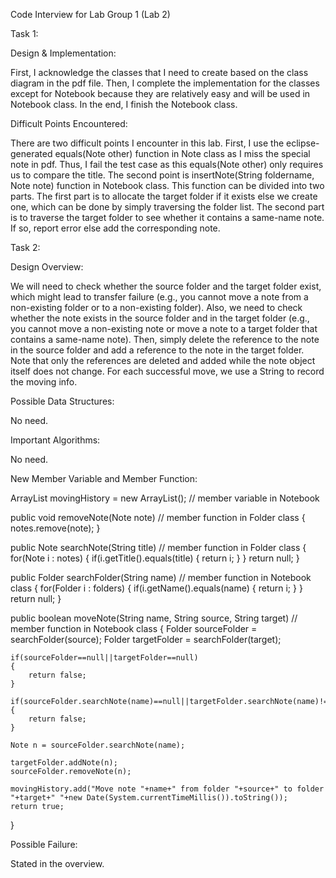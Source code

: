 Code Interview for Lab Group 1 (Lab 2)

Task 1:

Design & Implementation:

First, I acknowledge the classes that I need to create based on the class diagram in the pdf file. Then, I complete the implementation for the classes except for Notebook because they are relatively easy and will be used in Notebook class. In the end, I finish the Notebook class. 

Difficult Points Encountered:

There are two difficult points I encounter in this lab. First, I use the eclipse-generated equals(Note other) function in Note class as I miss the special note in pdf. Thus, I fail the test case as this equals(Note other) only requires us to compare the title. The second point is insertNote(String foldername, Note note) function in Notebook class. This function can be divided into two parts. The first part is to allocate the target folder if it exists else we create one, which can be done by simply traversing the folder list. The second part is to traverse the target folder to see whether it contains a same-name note. If so, report error else add the corresponding note.

Task 2:

Design Overview:

We will need to check whether the source folder and the target folder exist, which might lead to transfer failure (e.g., you cannot move a note from a non-existing folder or to a non-existing folder). Also, we need to check whether the note exists in the source folder and in the target folder (e.g., you cannot move a non-existing note or move a note to a target folder that contains a same-name note). Then, simply delete the reference to the note in the source folder and add a reference to the note in the target folder. Note that only the references are deleted and added while the note object itself does not change. For each successful move, we use a String to record the moving info.


Possible Data Structures:

No need.


Important Algorithms:

No need.


New Member Variable and Member Function:

ArrayList<String> movingHistory = new ArrayList<String>(); // member variable in Notebook

public void removeNote(Note note) // member function in Folder class
{
	notes.remove(note);
}

public Note searchNote(String title) // member function in Folder class
{
	for(Note i : notes)
	{
		if(i.getTitle().equals(title)
		{
			return i;
		}
	}
	return null;
}

public Folder searchFolder(String name) // member function in Notebook class
{
	for(Folder i : folders)
	{
		if(i.getName().equals(name)
		{
			return i;
		}
	}
	return null;
}

public boolean moveNote(String name, String source, String target) // member function in Notebook class
{
	Folder sourceFolder = searchFolder(source);
	Folder targetFolder = searchFolder(target);
	
	if(sourceFolder==null||targetFolder==null)
	{
		return false;
	}
	
	if(sourceFolder.searchNote(name)==null||targetFolder.searchNote(name)!=null)
	{
		return false;
	}
	
	Note n = sourceFolder.searchNote(name);
	
	targetFolder.addNote(n);
	sourceFolder.removeNote(n);
	
	movingHistory.add("Move note "+name+" from folder "+source+" to folder "+target+" "+new Date(System.currentTimeMillis()).toString());
	return true;
}


Possible Failure:

Stated in the overview.
	



